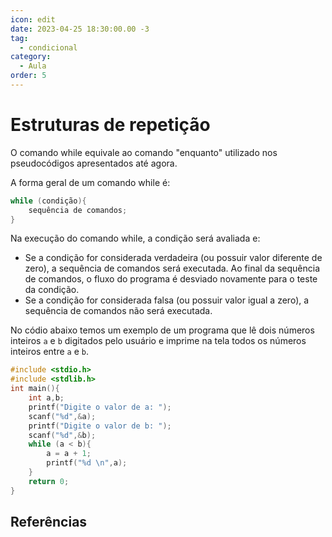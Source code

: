 ```yaml
---
icon: edit
date: 2023-04-25 18:30:00.00 -3
tag:
  - condicional
category:
  - Aula
order: 5
---
```


# Estruturas de repetição

O comando while equivale ao comando "enquanto" utilizado nos pseudocódigos apresentados até agora.

A forma geral de um comando while é:

```c
while (condição){
    sequência de comandos;
}
```

Na execução do comando while, a condição será avaliada e:
- Se a condição for considerada verdadeira (ou possuir valor diferente de zero), a sequência de comandos será executada. Ao final da sequência de comandos, o fluxo do programa é desviado novamente para o teste da condição.
- Se a condição for considerada falsa (ou possuir valor igual a zero), a sequência de comandos não será executada.

No códio abaixo temos um exemplo de um programa que lê dois números inteiros `a` e `b` digitados pelo usuário e imprime na tela todos os números inteiros entre `a` e `b`.

```c
#include <stdio.h>
#include <stdlib.h>
int main(){
    int a,b;
    printf("Digite o valor de a: ");
    scanf("%d",&a);
    printf("Digite o valor de b: ");
    scanf("%d",&b);
    while (a < b){
        a = a + 1;
        printf("%d \n",a);
    }
    return 0;
}
```
<!--

## Exercícios

[Exercício](exercicios/02_condicional.md)

-->

## Referências

<!-- @include: ../bib/bib.md -->